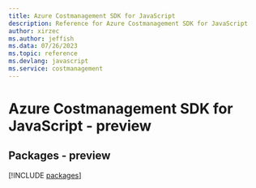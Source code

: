 ```yaml
---
title: Azure Costmanagement SDK for JavaScript
description: Reference for Azure Costmanagement SDK for JavaScript
author: xirzec
ms.author: jeffish
ms.data: 07/26/2023
ms.topic: reference
ms.devlang: javascript
ms.service: costmanagement
---
```

# Azure Costmanagement SDK for JavaScript - preview
## Packages - preview
[!INCLUDE [packages](costmanagement-index.md)]
